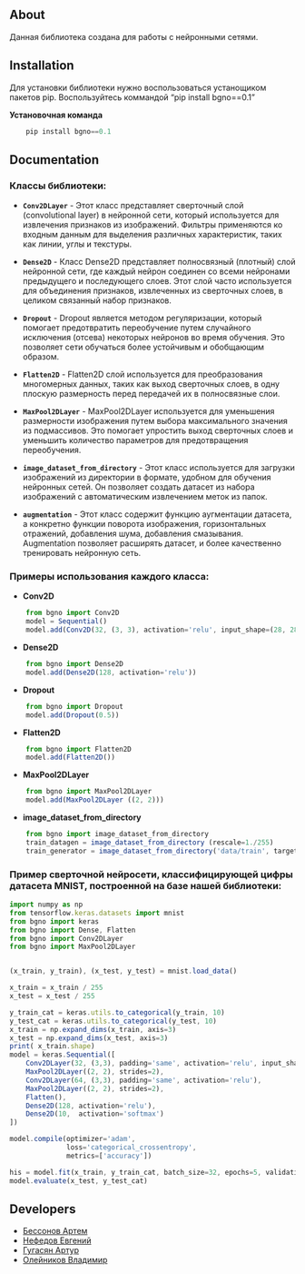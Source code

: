 ## About

Данная библиотека создана для работы с нейронными сетями.

## Installation

Для установки библиотеки нужно воспользоваться устанощиком пакетов pip. Воспользуйтесь коммандой “pip install bgno==0.1”

**Установочная команда**
```javascript
    pip install bgno==0.1
```

## Documentation

### Классы библиотеки:

-  **`Conv2DLayer`** - Этот класс представляет сверточный слой (convolutional layer) в нейронной сети, который используется для извлечения признаков из изображений. Фильтры применяются ко входным данным для выделения различных характеристик, таких как линии, углы и текстуры.

-  **`Dense2D`** - Класс Dense2D представляет полносвязный (плотный) слой нейронной сети, где каждый нейрон соединен со всеми нейронами предыдущего и последующего слоев. Этот слой часто используется для объединения признаков, извлеченных из сверточных слоев, в целиком связанный набор признаков.

-  **`Dropout`** - Dropout является методом регуляризации, который помогает предотвратить переобучение путем случайного исключения (отсева) некоторых нейронов во время обучения. Это позволяет сети обучаться более устойчивым и обобщающим образом.

-  **`Flatten2D`** - Flatten2D слой используется для преобразования многомерных данных, таких как выход сверточных слоев, в одну плоскую размерность перед передачей их в полносвязные слои.

-  **`MaxPool2DLayer`** - MaxPool2DLayer используется для уменьшения размерности изображения путем выбора максимального значения из подмассивов. Это помогает упростить выход сверточных слоев и уменьшить количество параметров для предотвращения переобучения.

-  **`image_dataset_from_directory`** - Этот класс используется для загрузки изображений из директории в формате, удобном для обучения нейронных сетей. Он позволяет создать датасет из набора изображений с автоматическим извлечением меток из папок.

-  **`augmentation`** - Этот класс содержит функцию аугментации датасета, а конкретно функции поворота изображения, горизонтальных отражений, добавления шума, добавления смазывания. Augmentation позволяет расширять датасет, и более качественно тренировать нейронную сеть.

### Примеры использования каждого класса:

- **Conv2D**
```javascript
    from bgno import Conv2D
    model = Sequential()
    model.add(Conv2D(32, (3, 3), activation='relu', input_shape=(28, 28, 1)))
```
- **Dense2D**
```javascript
    from bgno import Dense2D
    model.add(Dense2D(128, activation='relu'))
```
- **Dropout**
```javascript
    from bgno import Dropout
    model.add(Dropout(0.5))
```
- **Flatten2D**
```javascript
    from bgno import Flatten2D
    model.add(Flatten2D())
```
- **MaxPool2DLayer**
```javascript
    from bgno import MaxPool2DLayer
    model.add(MaxPool2DLayer ((2, 2)))
```
- **image_dataset_from_directory**
```javascript
    from bgno import image_dataset_from_directory
    train_datagen = image_dataset_from_directory (rescale=1./255)
    train_generator = image_dataset_from_directory('data/train', target_size=(150, 150), batch_size=32, class_mode='binary')
```


### Пример сверточной нейросети, классифицирующей цифры датасета MNIST, построенной на базе нашей библиотеки:

```javascript
import numpy as np
from tensorflow.keras.datasets import mnist
from bgno import keras
from bgno import Dense, Flatten
from bgno import Conv2DLayer
from bgno import MaxPool2DLayer


(x_train, y_train), (x_test, y_test) = mnist.load_data()

x_train = x_train / 255
x_test = x_test / 255

y_train_cat = keras.utils.to_categorical(y_train, 10)
y_test_cat = keras.utils.to_categorical(y_test, 10)
x_train = np.expand_dims(x_train, axis=3)
x_test = np.expand_dims(x_test, axis=3)
print( x_train.shape)
model = keras.Sequential([
    Conv2DLayer(32, (3,3), padding='same', activation='relu', input_shape=(28, 28, 1)),
    MaxPool2DLayer((2, 2), strides=2),
    Conv2DLayer(64, (3,3), padding='same', activation='relu'),
    MaxPool2DLayer((2, 2), strides=2),
    Flatten(),
    Dense2D(128, activation='relu'),
    Dense2D(10,  activation='softmax')
])

model.compile(optimizer='adam',
              loss='categorical_crossentropy',
              metrics=['accuracy'])

his = model.fit(x_train, y_train_cat, batch_size=32, epochs=5, validation_split=0.2)
model.evaluate(x_test, y_test_cat)

```


## Developers

- [Бессонов Артем](https://github.com/stumpfeklinge)
- [Нефедов Евгений](https://github.com/EugeneNefedov)
- [Гугасян Артур](https://github.com/ZOOW2)
- [Олейников Владимир](https://github.com/ZOOW2)
